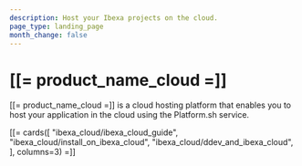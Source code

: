 ```yaml
---
description: Host your Ibexa projects on the cloud.
page_type: landing_page
month_change: false
---
```


# [[= product_name_cloud =]]

[[= product_name_cloud =]] is a cloud hosting platform that enables you to host your application in the cloud using the Platform.sh service.

[[= cards([
"ibexa_cloud/ibexa_cloud_guide",
"ibexa_cloud/install_on_ibexa_cloud",
"ibexa_cloud/ddev_and_ibexa_cloud",
], columns=3) =]]
